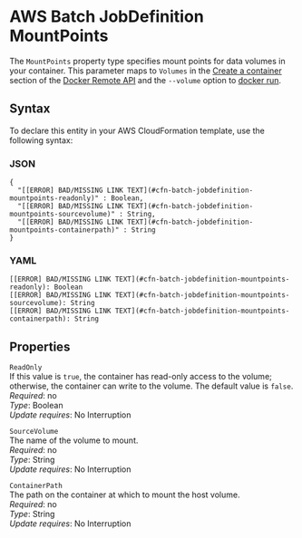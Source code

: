 # AWS Batch JobDefinition MountPoints<a name="aws-properties-batch-jobdefinition-mountpoints"></a>

The `MountPoints` property type specifies mount points for data volumes in your container\. This parameter maps to `Volumes` in the [Create a container](https://docs.docker.com/engine/reference/api/docker_remote_api_v1.19/#create-a-container) section of the [Docker Remote API](https://docs.docker.com/engine/reference/api/docker_remote_api_v1.19/) and the `--volume` option to [docker run](https://docs.docker.com/engine/reference/run/)\.

## Syntax<a name="aws-properties-batch-jobdefinition-mountpoints-syntax"></a>

To declare this entity in your AWS CloudFormation template, use the following syntax:

### JSON<a name="aws-properties-batch-jobdefinition-mountpoints-syntax.json"></a>

```
{
  "[[ERROR] BAD/MISSING LINK TEXT](#cfn-batch-jobdefinition-mountpoints-readonly)" : Boolean,
  "[[ERROR] BAD/MISSING LINK TEXT](#cfn-batch-jobdefinition-mountpoints-sourcevolume)" : String,
  "[[ERROR] BAD/MISSING LINK TEXT](#cfn-batch-jobdefinition-mountpoints-containerpath)" : String
}
```

### YAML<a name="aws-properties-batch-jobdefinition-mountpoints-syntax.yaml"></a>

```
[[ERROR] BAD/MISSING LINK TEXT](#cfn-batch-jobdefinition-mountpoints-readonly): Boolean
[[ERROR] BAD/MISSING LINK TEXT](#cfn-batch-jobdefinition-mountpoints-sourcevolume): String
[[ERROR] BAD/MISSING LINK TEXT](#cfn-batch-jobdefinition-mountpoints-containerpath): String
```

## Properties<a name="aws-properties-batch-jobdefinition-mountpoints-properties"></a>

`ReadOnly`  
If this value is `true`, the container has read\-only access to the volume; otherwise, the container can write to the volume\. The default value is `false`\.  
 *Required*: no  
*Type*: Boolean  
 *Update requires*: No Interruption 

`SourceVolume`  
The name of the volume to mount\.  
 *Required*: no  
*Type*: String  
 *Update requires*: No Interruption 

`ContainerPath`  
The path on the container at which to mount the host volume\.  
 *Required*: no  
*Type*: String  
 *Update requires*: No Interruption 